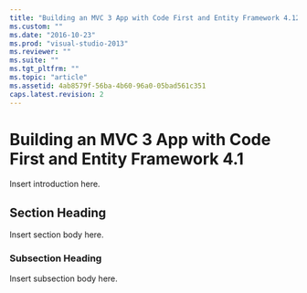 ```yaml
---
title: "Building an MVC 3 App with Code First and Entity Framework 4.12 | Microsoft Docs"
ms.custom: ""
ms.date: "2016-10-23"
ms.prod: "visual-studio-2013"
ms.reviewer: ""
ms.suite: ""
ms.tgt_pltfrm: ""
ms.topic: "article"
ms.assetid: 4ab8579f-56ba-4b60-96a0-05bad561c351
caps.latest.revision: 2
---
```

# Building an MVC 3 App with Code First and Entity Framework 4.1
Insert introduction here.  
  
## Section Heading  
 Insert section body here.  
  
### Subsection Heading  
 Insert subsection body here.